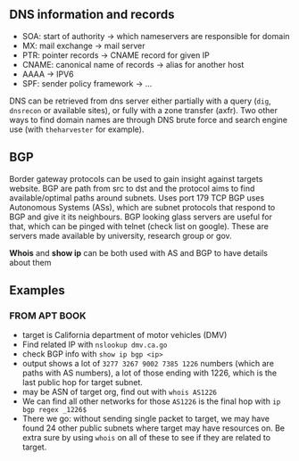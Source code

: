 
## DNS information and records

- SOA: start of authority -> which nameservers are responsible for domain
- MX: mail exchange -> mail server
- PTR: pointer records -> CNAME record for given IP
- CNAME: canonical name of records -> alias for another host
- AAAA -> IPV6
- SPF: sender policy framework -> ...

DNS can be retrieved from dns server either partially with a query (`dig`, `dnsrecon` or available sites), or fully with a zone transfer (axfr).
Two other ways to find domain names are through DNS brute force and search engine use (with `theharvester` for example).

## BGP
Border gateway protocols can be used to gain insight against targets website.
BGP are path from src to dst and the protocol aims to find available/optimal paths around subnets.
Uses port 179 TCP
BGP uses Autonomous Systems (ASs), which are subnet protocols that respond to BGP and give it its neighbours.
BGP looking glass servers are useful for that, which can be pinged with telnet (check list on google).
These are servers made available by university, research group or gov.

**Whois** and **show ip** can be both used with AS and BGP to have details about them
## Examples
### FROM APT BOOK
- target is California department of motor vehicles (DMV)
- Find related IP with `nslookup dmv.ca.go`
- check BGP info with `show ip bgp <ip>`
- output shows a lot of `3277 3267 9002 7385 1226` numbers (which are paths with AS numbers), a lot of those ending with 1226, which is the last public hop for target subnet. 
- may be ASN of target org, find out with `whois AS1226`
- We can find all other networks for those `AS1226` is the final hop with `ip bgp regex _1226$`
- There we go: without sending single packet to target, we may have found 24 other public subnets where target may have resources on. Be extra sure by using `whois` on all of these to see if they are related to target.